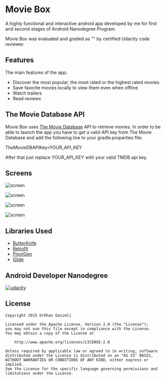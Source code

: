 # Movie Box
A highly functional and interactive android app developed by me for first and second stages of Android Nanodegree Program.

Movie Box was evaluated and graded as "" by certified Udacity code reviewer.

## Features

The main features of the app:
* Discover the most popular, the most rated or the highest rated movies
* Save favorite movies locally to view them even when offline
* Watch trailers
* Read reviews

## The Movie Database API

Movie Box uses [The Movie Database](https://www.themoviedb.org/documentation/api) API to retrieve movies.
In order to be able to launch the app you have to get a valid API key from The Movie Database and add the following line to your gradle.properties file:

TheMovieDBAPIKey=YOUR_API_KEY

After that just replace YOUR_API_KEY with your valid TMDB api key.

## Screens

![screen](../master/screenshots/main_phone.png)

![screen](../master/screenshots/detail_phone.png)

![screen](../master/screenshots/7inch_tablet_1.png)

![screen](../master/screenshots/7inch_tablet_1.png)

## Libraries Used

* [ButterKnife](https://github.com/JakeWharton/butterknife)
* [Retrofit](https://github.com/square/retrofit)
* [ProviGen](https://github.com/TimotheeJeannin/ProviGen)
* [Glide](https://github.com/bumptech/glide)

## Android Developer Nanodegree
[![udacity][1]][2]

[1]: ../master/screenshots/nanodegree.png
[2]: https://www.udacity.com/course/android-developer-nanodegree--nd801

## License

    Copyright 2015 Orkhan Gasimli

    Licensed under the Apache License, Version 2.0 (the "License");
    you may not use this file except in compliance with the License.
    You may obtain a copy of the License at

        http://www.apache.org/licenses/LICENSE-2.0

    Unless required by applicable law or agreed to in writing, software
    distributed under the License is distributed on an "AS IS" BASIS,
    WITHOUT WARRANTIES OR CONDITIONS OF ANY KIND, either express or implied.
    See the License for the specific language governing permissions and
    limitations under the License.
